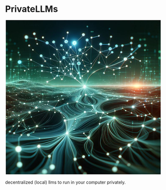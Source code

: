 # PrivateLLMs
<p align="center">
  <img src="https://github.com/Esmail-ibraheem/Private-llms/blob/main/PrivateLLMs.jpg" alt="Your Image Description" width="500" height=500">
</p>
decentralized (local) llms to run in your computer privately. 
